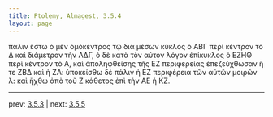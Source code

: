 ```yaml
---
title: Ptolemy, Almagest, 3.5.4
layout: page
---
```


πάλιν ἔστω ὁ μὲν ὁμόκεντρος τῷ διὰ μέσων κύκλος ὁ ΑΒΓ περὶ κέντρον τὸ Δ καὶ διάμετρον τὴν ΑΔΓ, ὁ δὲ κατὰ τὸν αὐτὸν λόγον ἐπίκυκλος ὁ ΕΖΗΘ περὶ κέντρον τὸ Α, καὶ ἀποληφθείσης τῆς ΕΖ περιφερείας ἐπεζεύχθωσαν ἥ τε ΖΒΔ καὶ ἡ ΖΑ: ὑποκείσθω δὲ πάλιν ἡ ΕΖ περιφέρεια τῶν αὐτῶν μοιρῶν λ: καὶ ἤχθω ἀπὸ τοῦ Ζ κάθετος ἐπὶ τὴν ΑΕ ἡ ΚΖ. 

---

prev: [3.5.3](../3.5.3/) | next: [3.5.5](../3.5.5/)

